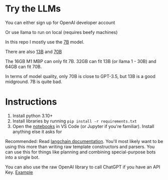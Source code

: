 # Try the LLMs

You can either sign up for OpenAI developer account

Or use llama to run on local (requires beefy machines)

In this repo I mostly use the [7B](https://huggingface.co/TheBloke/Llama-2-7B-Chat-GGML) model.

There are also [13B](https://huggingface.co/TheBloke/Llama-2-13B-chat-GGML) and [70B](https://huggingface.co/TheBloke/Llama-2-70B-Chat-GGML)

The 16GB M1 MBP can only fit 7B. 32GB can fit 13B (or llama 1 - 30B) and 64GB can fit 70B.

In terms of model quality, only 70B is close to GPT-3.5, but 13B is a good midground. 7B is quite bad.

# Instructions

1. Install python 3.10+
2. Install libraries by running `pip install -r requirements.txt`
3. Open the [notebooks](https://github.com/luungoc2005/llama-tests/blob/master/langchain_test.ipynb) in VS Code (or Jupyter if you're familiar). Install anything else it asks for

Recommended: Read [langchain documentation](https://python.langchain.com/docs/get_started/introduction.html). You'll most likely want to be using this more than writing raw template constructors and parsers.
You can use this for things like planning and combining special-purpose bots into a single bot.

You can also use the raw OpenAI library to call ChatGPT if you have an API Key. [Example](https://github.com/luungoc2005/llama-tests/blob/master/)